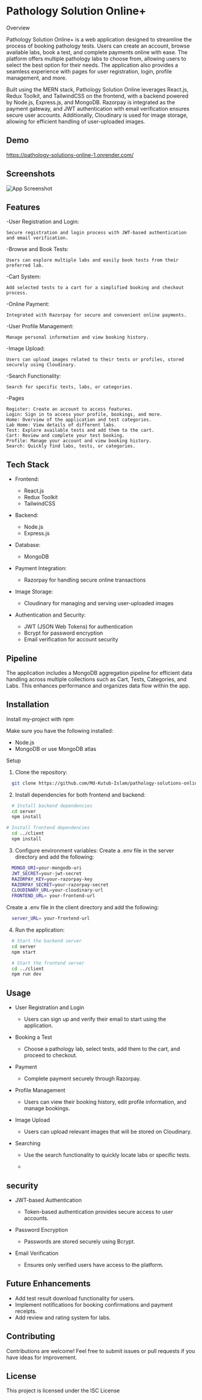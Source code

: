 
# Pathology Solution Online+

Overview

Pathology Solution Online+ is a web application designed to streamline the process of booking pathology tests. Users can create an account, browse available labs, book a test, and complete payments online with ease. The platform offers multiple pathology labs to choose from, allowing users to select the best option for their needs. The application also provides a seamless experience with pages for user registration, login, profile management, and more.

Built using the MERN stack, Pathology Solution Online leverages React.js, Redux Toolkit, and TailwindCSS on the frontend, with a backend powered by Node.js, Express.js, and MongoDB. Razorpay is integrated as the payment gateway, and JWT authentication with email verification ensures secure user accounts. Additionally, Cloudinary is used for image storage, allowing for efficient handling of user-uploaded images.


## Demo

https://pathology-solutions-online-1.onrender.com/


## Screenshots

![App Screenshot](https://via.placeholder.com/468x300?text=App+Screenshot+Here)


## Features

-User Registration and Login:

    Secure registration and login process with JWT-based authentication and email verification.

-Browse and Book Tests:

    Users can explore multiple labs and easily book tests from their preferred lab.

-Cart System:

    Add selected tests to a cart for a simplified booking and checkout process.

-Online Payment:

    Integrated with Razorpay for secure and convenient online payments.

-User Profile Management:

    Manage personal information and view booking history.

-Image Upload:

    Users can upload images related to their tests or profiles, stored securely using Cloudinary.

-Search Functionality:

    Search for specific tests, labs, or categories.

-Pages

    Register: Create an account to access features.
    Login: Sign in to access your profile, bookings, and more.
    Home: Overview of the application and test categories.
    Lab Home: View details of different labs.
    Test: Explore available tests and add them to the cart.
    Cart: Review and complete your test booking.
    Profile: Manage your account and view booking history.
    Search: Quickly find labs, tests, or categories.


## Tech Stack

- Frontend:
    - React.js
    - Redux Toolkit
    - TailwindCSS
    
- Backend:
    - Node.js
    - Express.js

- Database:
    - MongoDB

- Payment Integration:
    - Razorpay for handling secure online transactions

- Image Storage:
    - Cloudinary for managing and serving user-uploaded images

- Authentication and Security:
    - JWT (JSON Web Tokens) for authentication
    - Bcrypt for password encryption
    - Email verification for account security


## Pipeline

The application includes a MongoDB aggregation pipeline for efficient data handling across multiple collections such as Cart, Tests, Categories, and Labs. This enhances performance and organizes data flow within the app.


## Installation

Install my-project with npm

Make sure you have the following installed:

- Node.js
- MongoDB or use MongoDB atlas

Setup

1.  Clone the repository:
```bash
  git clone https://github.com/Md-Kutub-Islam/pathology-solutions-online.git
```
2. Install dependencies for both frontend and backend:
```bash
  # Install backend dependencies
  cd server
  npm install

# Install frontend dependencies
  cd ../client
  npm install
```

3. Configure environment variables:
Create a .env file in the server directory and add the following:
```bash
  MONGO_URI=your-mongodb-uri
  JWT_SECRET=your-jwt-secret
  RAZORPAY_KEY=your-razorpay-key
  RAZORPAY_SECRET=your-razorpay-secret
  CLOUDINARY_URL=your-cloudinary-url
  FRONTEND_URL= your-frontend-url
```
Create a .env file in the client directory and add the following:
```bash
  server_URL= your-frontend-url
```
4. Run the application:
```bash
  # Start the backend server
  cd server
  npm start

  # Start the frontend server
  cd ../client
  npm run dev
```


## Usage

- User Registration and Login
    - Users can sign up and verify their email to start using the application.

- Booking a Test
    - Choose a pathology lab, select tests, add them to the cart, and proceed to checkout.

- Payment
    - Complete payment securely through Razorpay.

- Profile Management
    - Users can view their booking history, edit profile information, and manage bookings.

- Image Upload
    - Users can upload relevant images that will be stored on Cloudinary.

- Searching
    - Use the search functionality to quickly locate labs or specific tests.
 
    - 
## security

- JWT-based Authentication
    - Token-based authentication provides secure access to user accounts.

- Password Encryption
    - Passwords are stored securely using Bcrypt.

- Email Verification
    - Ensures only verified users have access to the platform.
 

## Future Enhancements

- Add test result download functionality for users.
- Implement notifications for booking confirmations and payment receipts.
- Add review and rating system for labs.

  
## Contributing

Contributions are welcome! Feel free to submit issues or pull requests if you have ideas for improvement.


## License

This project is licensed under the ISC License

